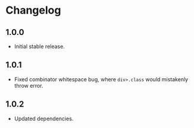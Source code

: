 # Changelog

## 1.0.0

- Initial stable release.

## 1.0.1

- Fixed combinator whitespace bug, where `div>.class` would mistakenly throw error.

## 1.0.2

- Updated dependencies.
